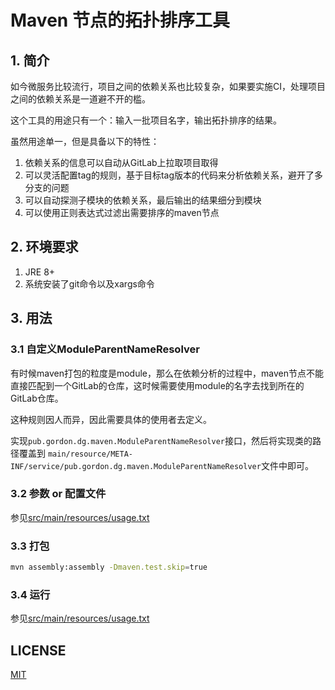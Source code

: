 # Maven 节点的拓扑排序工具

## 1. 简介

如今微服务比较流行，项目之间的依赖关系也比较复杂，如果要实施CI，处理项目之间的依赖关系是一道避不开的槛。

这个工具的用途只有一个：输入一批项目名字，输出拓扑排序的结果。

虽然用途单一，但是具备以下的特性：

1. 依赖关系的信息可以自动从GitLab上拉取项目取得
2. 可以灵活配置tag的规则，基于目标tag版本的代码来分析依赖关系，避开了多分支的问题
3. 可以自动探测子模块的依赖关系，最后输出的结果细分到模块
4. 可以使用正则表达式过滤出需要排序的maven节点

## 2. 环境要求

1. JRE 8+
2. 系统安装了git命令以及xargs命令

## 3. 用法

### 3.1 自定义ModuleParentNameResolver

有时候maven打包的粒度是module，那么在依赖分析的过程中，maven节点不能直接匹配到一个GitLab的仓库，这时候需要使用module的名字去找到所在的GitLab仓库。

这种规则因人而异，因此需要具体的使用者去定义。

实现`pub.gordon.dg.maven.ModuleParentNameResolver`接口，然后将实现类的路径覆盖到
`main/resource/META-INF/service/pub.gordon.dg.maven.ModuleParentNameResolver`文件中即可。

### 3.2 参数 or 配置文件

参见[src/main/resources/usage.txt](src/main/resources/usage.txt)

### 3.3 打包

```bash
mvn assembly:assembly -Dmaven.test.skip=true
```

### 3.4 运行

参见[src/main/resources/usage.txt](src/main/resources/usage.txt)

## LICENSE

[MIT](LICENSE)
